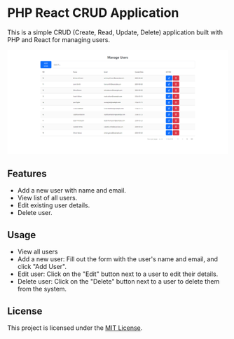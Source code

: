 # PHP React CRUD Application

This is a  simple CRUD (Create, Read, Update, Delete) application built with PHP and React for managing users.

<img src = "screenshot.png"  alt="screenshot"/>

## Features

- Add a new user with name and email.
- View list of all users.
- Edit existing user details.
- Delete user.

## Usage

- View all users
- Add a new user: Fill out the form with the user's name and email, and click "Add User".
- Edit user: Click on the "Edit" button next to a user to edit their details.
- Delete user: Click on the "Delete" button next to a user to delete them from the system.

## License

This project is licensed under the [MIT License](LICENSE).
